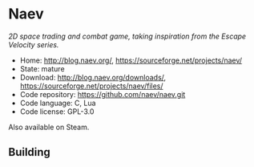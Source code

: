 # Naev

_2D space trading and combat game, taking inspiration from the Escape Velocity series._

- Home: http://blog.naev.org/, https://sourceforge.net/projects/naev/
- State: mature
- Download: http://blog.naev.org/downloads/, https://sourceforge.net/projects/naev/files/
- Code repository: https://github.com/naev/naev.git
- Code language: C, Lua
- Code license: GPL-3.0

Also available on Steam.

## Building

